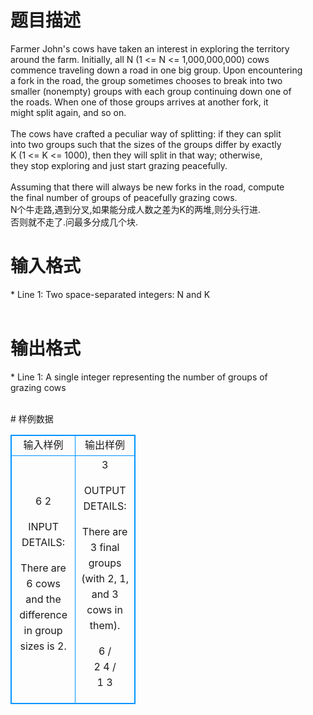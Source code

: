 # 

 
 # 题目描述 
<p>
Farmer John's cows have taken an interest in exploring the territory<br>around the farm. Initially, all N (1 <= N <= 1,000,000,000) cows<br>commence traveling down a road in one big group. Upon encountering<br>a fork in the road, the group sometimes chooses to break into two<br>smaller (nonempty) groups with each group continuing down one of<br>the roads.  When one of those groups arrives at another fork, it<br>might split again, and so on.<br><br>The cows have crafted a peculiar way of splitting: if they can split<br>into two groups such that the sizes of the groups differ by exactly<br>K (1 <= K <= 1000), then they will split in that way; otherwise,<br>they stop exploring and just start grazing peacefully.<br><br>Assuming that there will always be new forks in the road, compute<br>the final number of groups of peacefully grazing cows.<br>N个牛走路,遇到分叉,如果能分成人数之差为K的两堆,则分头行进.<br>否则就不走了.问最多分成几个块.<br></p> 

 
 # 输入格式 
<p>
* Line 1: Two space-separated integers: N and K<br><br></p> 

 
 # 输出格式 
<p>
* Line 1: A single integer representing the number of groups of<br>        grazing cows<br><br></p> 
# 样例数据
<style>
        table,table tr th, table tr td { border:1px solid #0094ff; }
        table { width: 200px; min-height: 25px; line-height: 25px; text-align: center; border-collapse: collapse;}   
    </style>
<table>
	<tr>
		<td>输入样例</td>
		<td>输出样例</td>
	</tr>
<tr><td>6 2

INPUT DETAILS:

There are 6 cows and the difference in group sizes is 2.

</td><td>3

OUTPUT DETAILS:

There are 3 final groups (with 2, 1, and 3 cows in them).

   6
  / \
 2   4
    / \
   1   3</td></tr></table>
